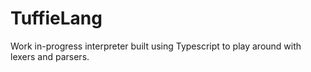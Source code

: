 # TuffieLang

Work in-progress interpreter built using Typescript to play around with lexers and parsers.